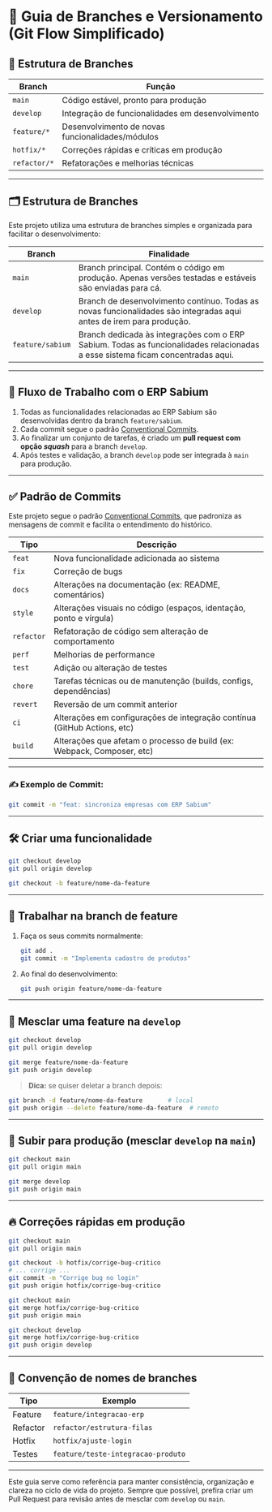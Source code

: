 # 📘️ Guia de Branches e Versionamento (Git Flow Simplificado)

## 🧱 Estrutura de Branches

| Branch        | Função                                              |
|---------------|-----------------------------------------------------|
| `main`        | Código estável, pronto para produção                |
| `develop`     | Integração de funcionalidades em desenvolvimento    |
| `feature/*`   | Desenvolvimento de novas funcionalidades/módulos    |
| `hotfix/*`    | Correções rápidas e críticas em produção            |
| `refactor/*`  | Refatorações e melhorias técnicas                   |

---

## 🗂️ Estrutura de Branches

Este projeto utiliza uma estrutura de branches simples e organizada para facilitar o desenvolvimento:

| Branch            | Finalidade                                                                 |
|-------------------|----------------------------------------------------------------------------|
| `main`            | Branch principal. Contém o código em produção. Apenas versões testadas e estáveis são enviadas para cá. |
| `develop`         | Branch de desenvolvimento contínuo. Todas as novas funcionalidades são integradas aqui antes de irem para produção. |
| `feature/sabium`  | Branch dedicada às integrações com o ERP Sabium. Todas as funcionalidades relacionadas a esse sistema ficam concentradas aqui. |

---

## 🔄 Fluxo de Trabalho com o ERP Sabium

1. Todas as funcionalidades relacionadas ao ERP Sabium são desenvolvidas dentro da branch `feature/sabium`.
2. Cada commit segue o padrão [Conventional Commits](https://www.conventionalcommits.org/).
3. Ao finalizar um conjunto de tarefas, é criado um **pull request com opção _squash_** para a branch `develop`.
4. Após testes e validação, a branch `develop` pode ser integrada à `main` para produção.

---

## ✅ Padrão de Commits

Este projeto segue o padrão [Conventional Commits](https://www.conventionalcommits.org/), que padroniza as mensagens de commit e facilita o entendimento do histórico.

| Tipo        | Descrição                                                                 |
|-------------|--------------------------------------------------------------------------|
| `feat`      | Nova funcionalidade adicionada ao sistema                                |
| `fix`       | Correção de bugs                                                         |
| `docs`      | Alterações na documentação (ex: README, comentários)                     |
| `style`     | Alterações visuais no código (espaços, identação, ponto e vírgula)       |
| `refactor`  | Refatoração de código sem alteração de comportamento                     |
| `perf`      | Melhorias de performance                                                 |
| `test`      | Adição ou alteração de testes                                            |
| `chore`     | Tarefas técnicas ou de manutenção (builds, configs, dependências)        |
| `revert`    | Reversão de um commit anterior                                           |
| `ci`        | Alterações em configurações de integração contínua (GitHub Actions, etc) |
| `build`     | Alterações que afetam o processo de build (ex: Webpack, Composer, etc)   |

---

### ✍️ Exemplo de Commit:

```bash
git commit -m "feat: sincroniza empresas com ERP Sabium"
```

---

## 🛠️ Criar uma funcionalidade

```bash
git checkout develop
git pull origin develop

git checkout -b feature/nome-da-feature
```

---

## 📂 Trabalhar na branch de feature

1. Faça os seus commits normalmente:
   ```bash
   git add .
   git commit -m "Implementa cadastro de produtos"
   ```

2. Ao final do desenvolvimento:
   ```bash
   git push origin feature/nome-da-feature
   ```

---

## 🔀 Mesclar uma feature na `develop`

```bash
git checkout develop
git pull origin develop

git merge feature/nome-da-feature
git push origin develop
```

> **Dica:** se quiser deletar a branch depois:
```bash
git branch -d feature/nome-da-feature       # local
git push origin --delete feature/nome-da-feature  # remoto
```

---

## 🚀 Subir para produção (mesclar `develop` na `main`)

```bash
git checkout main
git pull origin main

git merge develop
git push origin main
```

---

## 🔥 Correções rápidas em produção

```bash
git checkout main
git pull origin main

git checkout -b hotfix/corrige-bug-critico
# ... corrige ...
git commit -m "Corrige bug no login"
git push origin hotfix/corrige-bug-critico

git checkout main
git merge hotfix/corrige-bug-critico
git push origin main

git checkout develop
git merge hotfix/corrige-bug-critico
git push origin develop
```

---

## 📌 Convenção de nomes de branches

| Tipo       | Exemplo                            |
|------------|------------------------------------|
| Feature    | `feature/integracao-erp`           |
| Refactor   | `refactor/estrutura-filas`         |
| Hotfix     | `hotfix/ajuste-login`              |
| Testes     | `feature/teste-integracao-produto` |

---

Este guia serve como referência para manter consistência, organização e clareza no ciclo de vida do projeto. Sempre que possível, prefira criar um Pull Request para revisão antes de mesclar com `develop` ou `main`.

